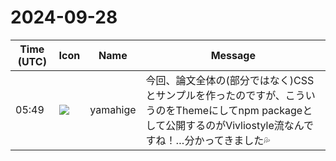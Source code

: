 # 2024-09-28

|Time (UTC)|Icon|Name|Message|
|---|---|---|---|
|05:49|![](https://secure.gravatar.com/avatar/fe4feacacd9e5082654778663c7e10a3.jpg?s=72&d=https%3A%2F%2Fa.slack-edge.com%2Fdf10d%2Fimg%2Favatars%2Fava_0012-72.png)|yamahige|今回、論文全体の(部分ではなく)CSSとサンプルを作ったのですが、こういうのをThemeにしてnpm packageとして公開するのがVivliostyle流なんですね！…分かってきました💦|
